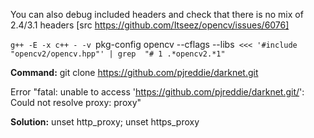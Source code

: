  You can also debug included headers and check that there is no mix of 2.4/3.1 headers [src https://github.com/Itseez/opencv/issues/6076]

`g++ -E -x c++ - -v `pkg-config opencv --cflags --libs` <<< '#include "opencv2/opencv.hpp"' | grep  "# 1 .*opencv2.*1"`

<b>Command:</b> git clone https://github.com/pjreddie/darknet.git

Error "fatal: unable to access 'https://github.com/pjreddie/darknet.git/': Could not resolve proxy: proxy"

<b>Solution:</b> unset http_proxy; unset https_proxy
